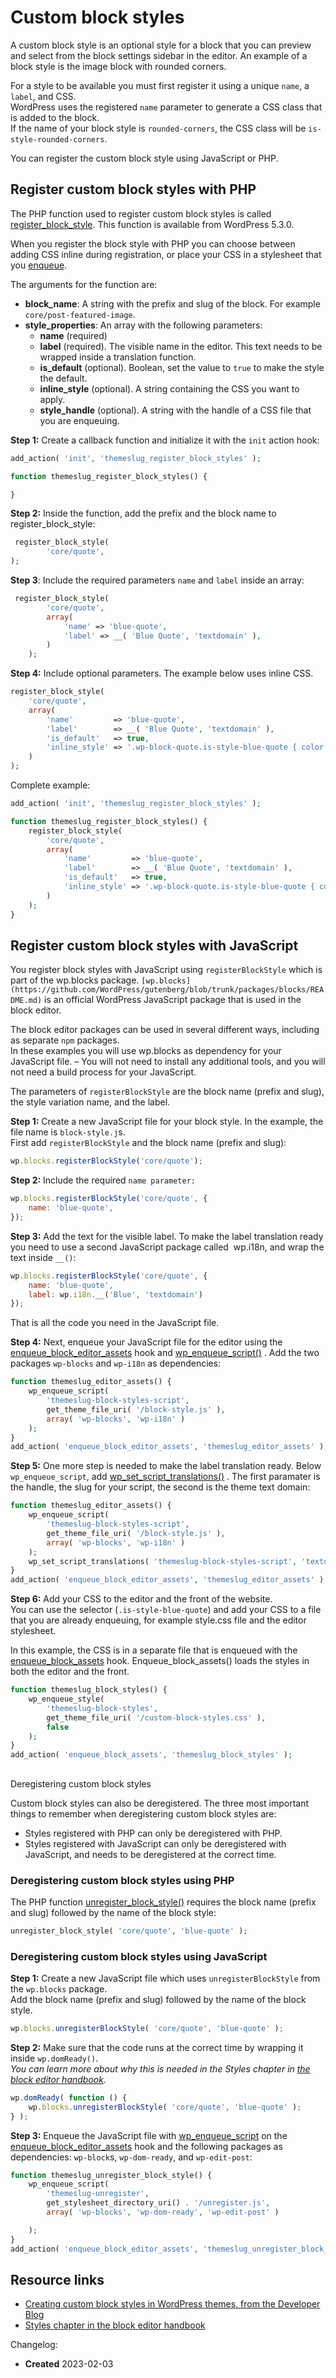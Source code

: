# Custom block styles

A custom block style is an optional style for a block that you can preview and select from the block settings sidebar in the editor. An example of a block style is the image block with rounded corners.

For a style to be available you must first register it using a unique `name`, a `label`, and CSS.  
WordPress uses the registered `name` parameter to generate a CSS class that is added to the block.  
If the name of your block style is `rounded-corners`, the CSS class will be `is-style-rounded-corners`.

You can register the custom block style using JavaScript or PHP.

## Register custom block styles with PHP

The PHP function used to register custom block styles is called [register\_block\_style](https://developer.wordpress.org/reference/functions/register_block_style/). This function is available from WordPress 5.3.0.

When you register the block style with PHP you can choose between adding CSS inline during registration, or place your CSS in a stylesheet that you [enqueue](https://developer.wordpress.org/themes/basics/including-css-javascript/).

The arguments for the function are:

*   **block\_name**: A string with the prefix and slug of the block. For example `core/post-featured-image`.
*   **style\_properties**: An array with the following parameters:
    *   **name** (required)
    *   **label** (required). The visible name in the editor. This text needs to be wrapped inside a translation function.
    *   **is\_default** (optional). Boolean, set the value to `true` to make the style the default.
    *   **inline\_style** (optional). A string containing the CSS you want to apply.
    *   **style\_handle** (optional). A string with the handle of a CSS file that you are enqueuing.
    

**Step 1:** Create a callback function and initialize it with the `init` action hook:

```php
add_action( 'init', 'themeslug_register_block_styles' );

function themeslug_register_block_styles() {

}
```

**Step 2:** Inside the function, add the prefix and the block name to register\_block\_style:

```php
 register_block_style(
        'core/quote',
);
```

**Step 3**: Include the required parameters `name` and `label` inside an array:

```php
 register_block_style(
        'core/quote',
        array(
            'name' => 'blue-quote',
            'label' => __( 'Blue Quote', 'textdomain' ),
        )
    );
```

**Step 4:** Include optional parameters. The example below uses inline CSS.

```php
register_block_style(
	'core/quote',
	array(
		'name'         => 'blue-quote',
		'label'        => __( 'Blue Quote', 'textdomain' ),
		'is_default'   => true,
		'inline_style' => '.wp-block-quote.is-style-blue-quote { color: blue; }',
	)
);
```

Complete example:

```php
add_action( 'init', 'themeslug_register_block_styles' );

function themeslug_register_block_styles() {
    register_block_style(
        'core/quote',
        array(
            'name'         => 'blue-quote',
            'label'        => __( 'Blue Quote', 'textdomain' ),
            'is_default'   => true,
            'inline_style' => '.wp-block-quote.is-style-blue-quote { color: blue; }',
        )
    );
}
```

## Register custom block styles with JavaScript

You register block styles with JavaScript using `registerBlockStyle` which is part of the wp.blocks package. `[wp.blocks](https://github.com/WordPress/gutenberg/blob/trunk/packages/blocks/README.md)` is an official WordPress JavaScript package that is used in the block editor.

The block editor packages can be used in several different ways, including as separate `npm` packages.  
In these examples you will use wp.blocks as dependency for your JavaScript file. – You will not need to install any additional tools, and you will not need a build process for your JavaScript.

The parameters of `registerBlockStyle` are the block name (prefix and slug), the style variation name, and the label.

**Step 1:** Create a new JavaScript file for your block style. In the example, the file name is `block-style.j`s.  
First add `registerBlockStyle` and the block name (prefix and slug):

```javascript
wp.blocks.registerBlockStyle('core/quote');
```

**Step 2:** Include the required `name parameter:`

```javascript
wp.blocks.registerBlockStyle('core/quote', {
	name: 'blue-quote',
});
```

**Step 3:** Add the text for the visible label. To make the label translation ready you need to use a second JavaScript package called  wp.i18n, and wrap the text inside `__()`:

```javascript
wp.blocks.registerBlockStyle('core/quote', {
	name: 'blue-quote',
	label: wp.i18n.__('Blue', 'textdomain')
});
```

That is all the code you need in the JavaScript file.

**Step 4:** Next, enqueue your JavaScript file for the editor using the [enqueue\_block\_editor\_assets](https://developer.wordpress.org/reference/hooks/enqueue_block_editor_assets/) hook and [](https://developer.wordpress.org/reference/functions/wp_enqueue_script/)[wp\_enqueue\_script()](https://developer.wordpress.org/reference/functions/wp_enqueue_script/) . Add the two packages `wp-blocks` and `wp-i18n` as dependencies:

```php
function themeslug_editor_assets() {
	wp_enqueue_script(
		'themeslug-block-styles-script',
		get_theme_file_uri( '/block-style.js' ),
		array( 'wp-blocks', 'wp-i18n' )
	);
}
add_action( 'enqueue_block_editor_assets', 'themeslug_editor_assets' );
```

**Step 5:** One more step is needed to make the label translation ready. Below `wp_enqueue_script`, add [](https://developer.wordpress.org/reference/functions/wp_set_script_translations/)[wp\_set\_script\_translations()](https://developer.wordpress.org/reference/functions/wp_set_script_translations/) . The first paramater is the handle, the slug for your script, the second is the theme text domain:

```php
function themeslug_editor_assets() {
	wp_enqueue_script(
		'themeslug-block-styles-script',
		get_theme_file_uri( '/block-style.js' ),
		array( 'wp-blocks', 'wp-i18n' )
	);
	wp_set_script_translations( 'themeslug-block-styles-script', 'textdomain' );
}
add_action( 'enqueue_block_editor_assets', 'themeslug_editor_assets' );
```

**Step 6:** Add your CSS to the editor and the front of the website.  
You can use the selector (`.is-style-blue-quote`) and add your CSS to a file that you are already enqueuing, for example style.css file and the editor stylesheet.  
  
In this example, the CSS is in a separate file that is enqueued with the [enqueue\_block\_assets](https://developer.wordpress.org/reference/hooks/enqueue_block_assets/) hook. Enqueue\_block\_assets() loads the styles in both the editor and the front.

```php
function themeslug_block_styles() {
	wp_enqueue_style(
		'themeslug-block-styles',
		get_theme_file_uri( '/custom-block-styles.css' ),
		false
	);
}
add_action( 'enqueue_block_assets', 'themeslug_block_styles' );
```

##   
Deregistering custom block styles

Custom block styles can also be deregistered. The three most important things to remember when deregistering custom block styles are:

*   Styles registered with PHP can only be deregistered with PHP.
*   Styles registered with JavaScript can only be deregistered with JavaScript, and needs to be deregistered at the correct time.

### Deregistering custom block styles using PHP

The PHP function [](https://developer.wordpress.org/reference/functions/unregister_block_style/)[unregister\_block\_style()](https://developer.wordpress.org/reference/functions/unregister_block_style/) requires the block name (prefix and slug) followed by the name of the block style:

```php
unregister_block_style( 'core/quote', 'blue-quote' );
```

### Deregistering custom block styles using JavaScript

**Step 1:** Create a new JavaScript file which uses `unregisterBlockStyle` from the `wp.blocks` package.  
Add the block name (prefix and slug) followed by the name of the block style.

```javascript
wp.blocks.unregisterBlockStyle( 'core/quote', 'blue-quote' );
```

**Step 2:** Make sure that the code runs at the correct time by wrapping it inside `wp.domReady()`.  
*You can learn more about why this is needed in the Styles chapter in [the block editor handbook](https://developer.wordpress.org/block-editor/reference-guides/block-api/block-styles/).*

```javascript
wp.domReady( function () {
    wp.blocks.unregisterBlockStyle( 'core/quote', 'blue-quote' );
} );
```

**Step 3:** Enqueue the JavaScript file with [wp\_enqueue\_script](https://developer.wordpress.org/reference/functions/wp_enqueue_script/) on the [enqueue\_block\_editor\_assets](https://developer.wordpress.org/reference/hooks/enqueue_block_editor_assets/) hook and the following packages as dependencies: `wp-block`s, `wp-dom-ready`, and `wp-edit-post`:

```php
function themeslug_unregister_block_style() {
	wp_enqueue_script(
		'themeslug-unregister',
		get_stylesheet_directory_uri() . '/unregister.js',
		array( 'wp-blocks', 'wp-dom-ready', 'wp-edit-post' )

	);
}
add_action( 'enqueue_block_editor_assets', 'themeslug_unregister_block_style' );
```

## Resource links

*   [Creating custom block styles in WordPress themes, from the Developer Blog](https://developer.wordpress.org/news/2023/02/creating-custom-block-styles-in-wordpress-themes/)
*   [Styles chapter in the block editor handbook](https://developer.wordpress.org/block-editor/reference-guides/block-api/block-styles/)

Changelog:

*   **Created** 2023-02-03
